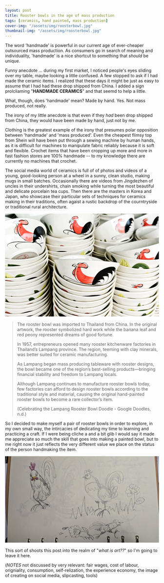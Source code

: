 ```yaml
---
layout: post
title: Rooster bowls in the age of mass production
tags: [ceramics, hand painted, mass production]
cover-img: "/assets/img/roosterbowl.jpg"
thumbnail-img: "/assets/img/roosterbowl.jpg"
--- 
```


The word 'handmade' is powerful in our current age of ever-cheaper outsourced mass production. As consumers go in search of meaning and individuality, 'handmade' is a nice shortcut to something that *should* be unique. 

Funny anecdote ... during my first market, I noticed people's eyes sliding over my table, maybe looking a little confused. A few stopped to ask if I had made the ceramic items. I realized that these days it might be just as easy to assume that I had had these drop shipped from China. I added a sign prolcliaming "**HANDMADE CERAMICS**" and that seemd to help a little. 

What, though, does 'handmade' mean? Made by hand. Yes. Not mass produced, not really. 

The irony of my little anecdote is that even if they *had* been drop shipped from China, they would have been made by hand, just not by me. 

Clothing is the greatest example of the irony that presumes polar opposition between 'handmade' and 'mass produced'. Even the cheapest flimsy top from Shein will have been put through a sewing machine by human hands, as it is difficult for machines to manipulate fabric reliably because it is soft and flexible. Crochet items that have been cropping up more and more in fast fashion stores are 100% handmade -- to my knowledge there are currently no machines that crochet. 

The social media world of ceramics is full of of photos and videos of a young, good-looking person at a wheel in a sunny, clean studio, making mugs in small batches. Occasionally there are videos from Jingdezhen of uncles in their undershirts, chain smoking while turning the most beautiful and delicate porcelain tea cups. Then there are the masters in Korea and Japan, who showcase their particular sets of techniques for ceramics making in their traditions, often agaist a rustic backdrop of the courntryside or traditional rural architecture.  

![stacks of rooster bowls](/assets/img/rooster_bowls_mass.jpg)

> The rooster bowl was imported to Thailand from China. In the original artwork, the rooster symbolized hard work while the banana leaf and red peony represented dreams of good fortune.
> 
> In 1957, entrepreneurs opened many rooster kitchenware factories in Thailand’s Lampang province. The region, teeming with clay minerals, was better suited for ceramic manufacturing.
> 
> As Lampang began mass producing tableware with rooster designs, the bowl became one of the region’s best-selling products—bringing financial stability and freedom to Lampang locals.
>
> Although Lampang continues to manufacture rooster bowls today, few factories can afford to design rooster bowls according to the traditional style and material, causing the original hand-painted rooster bowls to become a rare collector’s item.
> 
> (Celebrating the Lampang Rooster Bowl Doodle - Google Doodles, n.d.)

So I decided to make myself a pair of rooster bowls in order to explore, in my own small way, the intircacies of dedicating my time to learning and practicing a craft. If I were being cliche a and a bit glib I would say it made me appreciate so much the skill that goes into making a painted bowl, but to me right now it just reflects the very different value we place on the status of the person handmaking the item. 

![sketches of roosters for practice](/assets/img/roosters_draw.jpg)

This sort of shoots this post into the realm of "*what is art??*" so I'm going to leave it here. 

(*NOTES* not discussed by very relevant: fair wages, cost of labour, origniality, consumption, self-relization, the experience economy, the image of creating on social media, slipcasting, tools)
